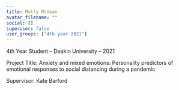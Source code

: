 ```yaml
---
title: Molly McVean
avatar_filename: ""
social: []
superuser: false
user_groups: ["4th year 2021"]
---
```

4th Year Student – Deakin University – 2021

Project Title: Anxiety and mixed emotions: Personality predictors of emotional responses to social distancing during a pandemic

Supervisor: Kate Barford
